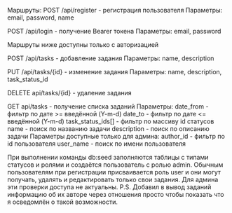Маршруты:
POST /api/register - регистрация пользователя
Параметры: email, password, name

POST /api/login - получение Bearer токена
Параметры: email, password

Маршруты ниже доступны только с авторизацией

POST /api/tasks - добавление задания
Параметры: name, description

PUT /api/tasks/{id} - изменение задания
Параметры: name, description, task_status_id

DELETE api/tasks/{id} - удаление задания

GET api/tasks - получение списка заданий
Параметры: 
date_from - фильтр по дате >= введённой (Y-m-d)
date_to - фильтр по дате <= введённой (Y-m-d)
task_status_ids[] - фильтр по массиву id статусов
name - поиск по названию задачи
description - поиск по описанию задачи
Параметры доступные только для админа:
  author_id - фильтр по id пользователя
  user_name - поиск по имени пользователя

При выполнении команды db:seed заполняются таблицы с типами статусов и ролями и создаётся пользователь с ролью admin. 
Обычным пользователям при регистрации присваивается роль user и они могут получать, удалять и редактировать только свои задания. Для админа эти проверки доступа не актуальны.
P.S. Добавил в вывод заданий информацию об их авторе через отношения просто чтобы показать что я осведомлён о такой возможности. 
